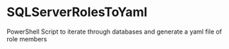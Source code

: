 # SQLServerRolesToYaml
PowerShell Script to iterate through databases and generate a yaml file of role members
